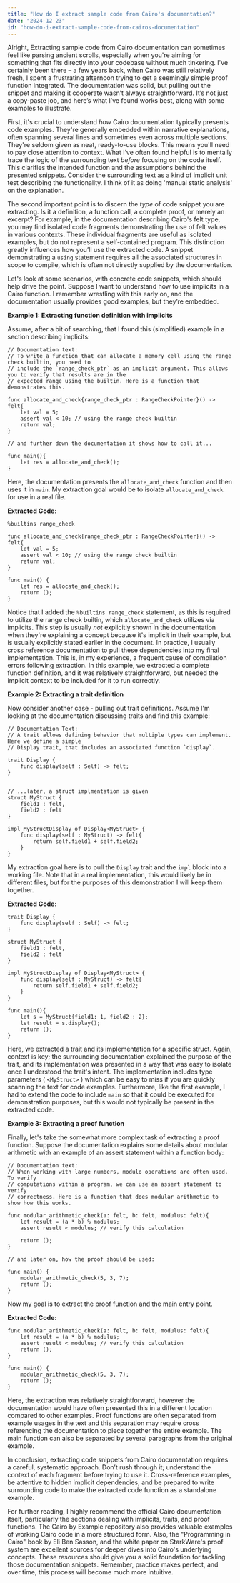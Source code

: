 ```yaml
---
title: "How do I extract sample code from Cairo's documentation?"
date: "2024-12-23"
id: "how-do-i-extract-sample-code-from-cairos-documentation"
---
```


Alright,  Extracting sample code from Cairo documentation can sometimes feel like parsing ancient scrolls, especially when you're aiming for something that fits directly into your codebase without much tinkering. I've certainly been there – a few years back, when Cairo was still relatively fresh, I spent a frustrating afternoon trying to get a seemingly simple proof function integrated. The documentation was solid, but pulling out the snippet and making it cooperate wasn’t always straightforward. It’s not just a copy-paste job, and here’s what I’ve found works best, along with some examples to illustrate.

First, it's crucial to understand *how* Cairo documentation typically presents code examples. They're generally embedded within narrative explanations, often spanning several lines and sometimes even across multiple sections. They're seldom given as neat, ready-to-use blocks. This means you'll need to pay close attention to context. What I’ve often found helpful is to mentally trace the logic of the surrounding text *before* focusing on the code itself. This clarifies the intended function and the assumptions behind the presented snippets. Consider the surrounding text as a kind of implicit unit test describing the functionality. I think of it as doing 'manual static analysis' on the explanation.

The second important point is to discern the *type* of code snippet you are extracting. Is it a definition, a function call, a complete proof, or merely an excerpt? For example, in the documentation describing Cairo's felt type, you may find isolated code fragments demonstrating the use of felt values in various contexts. These individual fragments are useful as isolated examples, but do not represent a self-contained program. This distinction greatly influences how you’ll use the extracted code. A snippet demonstrating a `using` statement requires all the associated structures in scope to compile, which is often not directly supplied by the documentation.

Let's look at some scenarios, with concrete code snippets, which should help drive the point. Suppose I want to understand how to use implicits in a Cairo function. I remember wrestling with this early on, and the documentation usually provides good examples, but they’re embedded.

**Example 1: Extracting function definition with implicits**

Assume, after a bit of searching, that I found this (simplified) example in a section describing implicits:

```
// Documentation text:
// To write a function that can allocate a memory cell using the range check builtin, you need to
// include the `range_check_ptr` as an implicit argument. This allows you to verify that results are in the
// expected range using the builtin. Here is a function that demonstrates this.

func allocate_and_check{range_check_ptr : RangeCheckPointer}() -> felt{
    let val = 5;
    assert val < 10; // using the range check builtin
    return val;
}

// and further down the documentation it shows how to call it...

func main(){
    let res = allocate_and_check();
}
```

Here, the documentation presents the `allocate_and_check` function and then uses it in `main`. My extraction goal would be to isolate `allocate_and_check` for use in a real file.

**Extracted Code:**

```cairo
%builtins range_check

func allocate_and_check{range_check_ptr : RangeCheckPointer}() -> felt{
    let val = 5;
    assert val < 10; // using the range check builtin
    return val;
}

func main() {
    let res = allocate_and_check();
    return ();
}
```

Notice that I added the `%builtins range_check` statement, as this is required to utilize the range check builtin, which `allocate_and_check` utilizes via implicits. This step is usually *not* explicitly shown in the documentation when they're explaining a concept because it's implicit in their example, but is usually explicitly stated earlier in the document. In practice, I usually cross reference documentation to pull these dependencies into my final implementation. This is, in my experience, a frequent cause of compilation errors following extraction. In this example, we extracted a complete function definition, and it was relatively straightforward, but needed the implicit context to be included for it to run correctly.

**Example 2: Extracting a trait definition**

Now consider another case - pulling out trait definitions. Assume I'm looking at the documentation discussing traits and find this example:

```
// Documentation Text:
// A trait allows defining behavior that multiple types can implement. Here we define a simple
// Display trait, that includes an associated function `display`.

trait Display {
    func display(self : Self) -> felt;
}


// ...later, a struct implmentation is given
struct MyStruct {
    field1 : felt,
    field2 : felt
}

impl MyStructDisplay of Display<MyStruct> {
    func display(self : MyStruct) -> felt{
        return self.field1 + self.field2;
    }
}
```

My extraction goal here is to pull the `Display` trait and the `impl` block into a working file. Note that in a real implementation, this would likely be in different files, but for the purposes of this demonstration I will keep them together.

**Extracted Code:**

```cairo
trait Display {
    func display(self : Self) -> felt;
}

struct MyStruct {
    field1 : felt,
    field2 : felt
}

impl MyStructDisplay of Display<MyStruct> {
    func display(self : MyStruct) -> felt{
        return self.field1 + self.field2;
    }
}

func main(){
    let s = MyStruct{field1: 1, field2 : 2};
    let result = s.display();
    return ();
}
```

Here, we extracted a trait and its implementation for a specific struct. Again, context is key; the surrounding documentation explained the purpose of the trait, and its implementation was presented in a way that was easy to isolate once I understood the trait's intent. The implementation includes type parameters ( `<MyStruct>` ) which can be easy to miss if you are quickly scanning the text for code examples. Furthermore, like the first example, I had to extend the code to include `main` so that it could be executed for demonstration purposes, but this would not typically be present in the extracted code.

**Example 3: Extracting a proof function**

Finally, let's take the somewhat more complex task of extracting a proof function. Suppose the documentation explains some details about modular arithmetic with an example of an assert statement within a function body:

```
// Documentation text:
// When working with large numbers, modulo operations are often used. To verify
// computations within a program, we can use an assert statement to verify
// correctness. Here is a function that does modular arithmetic to show how this works.

func modular_arithmetic_check(a: felt, b: felt, modulus: felt){
    let result = (a * b) % modulus;
    assert result < modulus; // verify this calculation

    return ();
}

// and later on, how the proof should be used:

func main() {
    modular_arithmetic_check(5, 3, 7);
    return ();
}

```

Now my goal is to extract the proof function and the main entry point.

**Extracted Code:**

```cairo
func modular_arithmetic_check(a: felt, b: felt, modulus: felt){
    let result = (a * b) % modulus;
    assert result < modulus; // verify this calculation
    return ();
}

func main() {
    modular_arithmetic_check(5, 3, 7);
    return ();
}
```

Here, the extraction was relatively straightforward, however the documentation would have often presented this in a different location compared to other examples. Proof functions are often separated from example usages in the text and this separation may require cross referencing the documentation to piece together the entire example. The main function can also be separated by several paragraphs from the original example.

In conclusion, extracting code snippets from Cairo documentation requires a careful, systematic approach. Don’t rush through it; understand the context of each fragment before trying to use it. Cross-reference examples, be attentive to hidden implicit dependencies, and be prepared to write surrounding code to make the extracted code function as a standalone example.

For further reading, I highly recommend the official Cairo documentation itself, particularly the sections dealing with implicits, traits, and proof functions. The Cairo by Example repository also provides valuable examples of working Cairo code in a more structured form. Also, the "Programming in Cairo" book by Eli Ben Sasson, and the white paper on StarkWare's proof system are excellent sources for deeper dives into Cairo's underlying concepts. These resources should give you a solid foundation for tackling those documentation snippets. Remember, practice makes perfect, and over time, this process will become much more intuitive.

